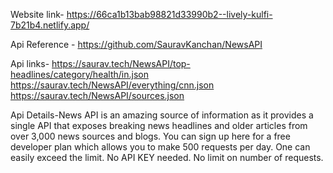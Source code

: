 Website link- https://66ca1b13bab98821d33990b2--lively-kulfi-7b21b4.netlify.app/


Api Reference - https://github.com/SauravKanchan/NewsAPI


Api links- https://saurav.tech/NewsAPI/top-headlines/category/health/in.json
           https://saurav.tech/NewsAPI/everything/cnn.json
           https://saurav.tech/NewsAPI/sources.json



Api Details-News API is an amazing source of information as it provides a single API that exposes breaking news headlines and older articles from over 3,000 news sources and blogs.
You can sign up here for a free developer plan which allows you to make 500 requests per day. One can easily exceed the limit.
No API KEY needed.
No limit on number of requests.
